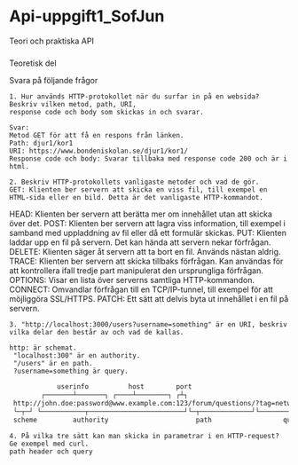 # Api-uppgift1_SofJun

Teori och praktiska API

#####
Teoretisk del


Svara på följande frågor

    1. Hur används HTTP-protokollet när du surfar in på en websida? Beskriv vilken metod, path, URI, 
    response code och body som skickas in och svarar. 
    
    Svar:
    Metod GET för att få en respons från länken.  
    Path: djur1/kor1
    URI: https://www.bondeniskolan.se/djur1/kor1/
    Response code och body: Svarar tillbaka med response code 200 och är i html. 
    
    2. Beskriv HTTP-protokollets vanligaste metoder och vad de gör.
    GET: Klienten ber servern att skicka en viss fil, till exempel en HTML-sida eller en bild. Detta är det vanligaste HTTP-kommandot.
HEAD: Klienten ber servern att berätta mer om innehållet utan att skicka över det.
POST: Klienten ber servern att lagra viss information, till exempel i samband med uppladdning av fil eller då ett formulär skickas.
PUT: Klienten laddar upp en fil på servern. Det kan hända att servern nekar förfrågan.
DELETE: Klienten säger åt servern att ta bort en fil. Används nästan aldrig.
TRACE: Klienten ber servern att skicka tillbaks förfrågan. Kan användas för att kontrollera ifall tredje part manipulerat den ursprungliga förfrågan.
OPTIONS: Visar en lista över serverns samtliga HTTP-kommandon.
CONNECT: Omvandlar förfrågan till en TCP/IP-tunnel, till exempel för att möjliggöra SSL/HTTPS.
PATCH: Ett sätt att delvis byta ut innehållet i en fil på servern.
    
    3. "http://localhost:3000/users?username=something" är en URI, beskriv vilka delar den består av och vad de kallas.
    
    http: är schemat.
     "localhost:300" är en authority.
     "/users" är en path.
     ?username=something är query.
     
```sh
            userinfo          host        port
        ┌───────┴───────┐ ┌────┴────────┐ ┌┴┐
 http://john.doe:password@www.example.com:123/forum/questions/?tag=networking&order=newest#top
 └─┬─┘ └───────────┬────────────────────────┘└─┬─────────────┘└────────┬──────────────────┘└┬─┘
 scheme         authority                      path                  query             fragment
```
     
    4. På vilka tre sätt kan man skicka in parametrar i en HTTP-request? Ge exempel med curl.
    path header och query 
